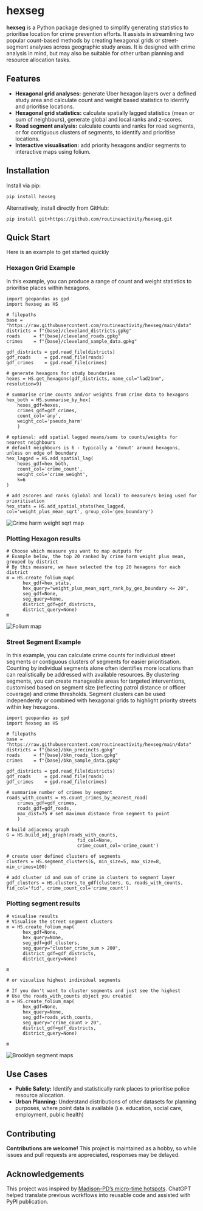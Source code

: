 # hexseg

**hexseg** is a Python package designed to simplify generating statistics to prioritise location for crime prevention efforts. It assists in streamlining two popular count-based methods by creating hexagonal grids or street-segment analyses across geographic study areas. It is designed with crime analysis in mind, but may also be suitable for other urban planning and resource allocation tasks.

## Features

- **Hexagonal grid analyses:** generate Uber hexagon layers over a defined study area and calculate count and weight based statistics to identify and prioritise locations.
- **Hexagonal grid statistics:** calculate spatially lagged statistics (mean or sum of neighbours), generate global and local ranks and z-scores.
- **Road segment analysis:** calculate counts and ranks for road segments, or for contiguous clusters of segments, to identify and prioritise locations.
- **Interactive visualisation:** add priority hexagons and/or segments to interactive maps using folium.

## Installation

Install via pip:
```
pip install hexseg
```

Alternatively, install directly from GitHub:
```
pip install git+https://github.com/routineactivity/hexseg.git
```

## Quick Start

Here is an example to get started quickly

### Hexagon Grid Example

In this example, you can produce a range of count and weight statistics to prioritise places within hexagons.

```
import geopandas as gpd
import hexseg as HS

# filepaths
base = "https://raw.githubusercontent.com/routineactivity/hexseg/main/data"
districts = f"{base}/cleveland_districts.gpkg"
roads     = f"{base}/cleveland_roads.gpkg"
crimes    = f"{base}/cleveland_sample_data.gpkg"

gdf_districts = gpd.read_file(districts)
gdf_roads     = gpd.read_file(roads)
gdf_crimes    = gpd.read_file(crimes)

# generate hexagons for study boundaries
hexes = HS.get_hexagons(gdf_districts, name_col="lad21nm", resolution=9)

# summarise crime counts and/or weights from crime data to hexagons
hex_both = HS.summarise_by_hex(
    hexes_gdf=hexes,
    crimes_gdf=gdf_crimes,
    count_col='any',
    weight_col='pseudo_harm'
    )

# optional: add spatial lagged means/sums to counts/weights for nearest neighbours
# default neighbours is 6 - typically a 'donut' around hexagons, unless on edge of boundary
hex_lagged = HS.add_spatial_lag(
    hexes_gdf=hex_both,
    count_col='crime_count',
    weight_col='crime_weight',
    k=6
)

# add zscores and ranks (global and local) to measure/s being used for prioritisation
hex_stats = HS.add_spatial_stats(hex_lagged, col='weight_plus_mean_sqrt', group_col='geo_boundary')
```

![Crime harm weight sqrt map](https://raw.githubusercontent.com/routineactivity/hexseg/main/images/hexseg_zscore_map.png)

### Plotting Hexagon results
```
# Choose which measure you want to map outputs for
# Example below, the top 20 ranked by crime harm weight plus mean, grouped by district
# By this measure, we have selected the top 20 hexagons for each district
m = HS.create_folium_map(
      hex_gdf=hex_stats,
      hex_query="weight_plus_mean_sqrt_rank_by_geo_boundary <= 20",
      seg_gdf=None,
      seg_query=None,
      district_gdf=gdf_districts,
      district_query=None)
m
```

![Folium map](https://github.com/routineactivity/hexseg/blob/main/images/hexseg_folium_map.png)

### Street Segment Example

In this example, you can calculate crime counts for individual street segments or contiguous clusters of segments for easier prioritisation. Counting by individual segments alone often identifies more locations than can realistically be addressed with available resources. By clustering segments, you can create manageable areas for targeted interventions, customised based on segment size (reflecting patrol distance or officer coverage) and crime thresholds. Segment clusters can be used independently or combined with hexagonal grids to highlight priority streets within key hexagons. 

```
import geopandas as gpd
import hexseg as HS

# filepaths
base = "https://raw.githubusercontent.com/routineactivity/hexseg/main/data"
districts = f"{base}/bkn_precincts.gpkg"
roads     = f"{base}/bkn_roads_lion.gpkg"
crimes    = f"{base}/bkn_sample_data.gpkg"

gdf_districts = gpd.read_file(districts)
gdf_roads     = gpd.read_file(roads)
gdf_crimes    = gpd.read_file(crimes)

# summarise number of crimes by segment
roads_with_counts = HS.count_crimes_by_nearest_road(
    crimes_gdf=gdf_crimes,
    roads_gdf=gdf_roads,
    max_dist=75 # set maximum distance from segment to point
    )

# build adjacency graph
G = HS.build_adj_graph(roads_with_counts,
                          fid_col=None,
                          crime_count_col='crime_count')

# create user defined clusters of segments
clusters = HS.segment_clusters(G, min_size=5, max_size=8, min_crimes=100)

# add cluster id and sum of crime in clusters to segment layer
gdf_clusters = HS.clusters_to_gdf(clusters, G, roads_with_counts, fid_col='fid', crime_count_col='crime_count')
```

### Plotting segment results

```
# visualise results
# Visualise the street segment clusters
m = HS.create_folium_map(
      hex_gdf=None,
      hex_query=None,
      seg_gdf=gdf_clusters,
      seg_query="cluster_crime_sum > 200",
      district_gdf=gdf_districts,
      district_query=None) 
      
m

# or visualise highest individual segments

# If you don't want to cluster segments and just see the highest
# Use the roads_with_counts object you created
m = HS.create_folium_map(
      hex_gdf=None,
      hex_query=None,
      seg_gdf=roads_with_counts,
      seg_query="crime_count > 20",
      district_gdf=gdf_districts,
      district_query=None) 
      
m
```
![Brooklyn segment maps](https://github.com/routineactivity/hexseg/blob/main/images/hexseg_bkn_segs.png)


## Use Cases
* **Public Safety:** Identify and statistically rank places to prioritise police resource allocation.
* **Urban Planning:** Understand distributions of other datasets for planning purposes, where point data is available (i.e. education, social care, employment, public health)

## Contributing
**Contributions are welcome!** This project is maintained as a hobby, so while issues and pull requests are appreciated, responses may be delayed.

## Acknowledgements
This project was inspired by [Madison-PD’s micro-time hotspots](https://github.com/Madison-PD/microtime_hotspots). ChatGPT helped translate previous workflows into reusable code and assisted with PyPI publication. 
